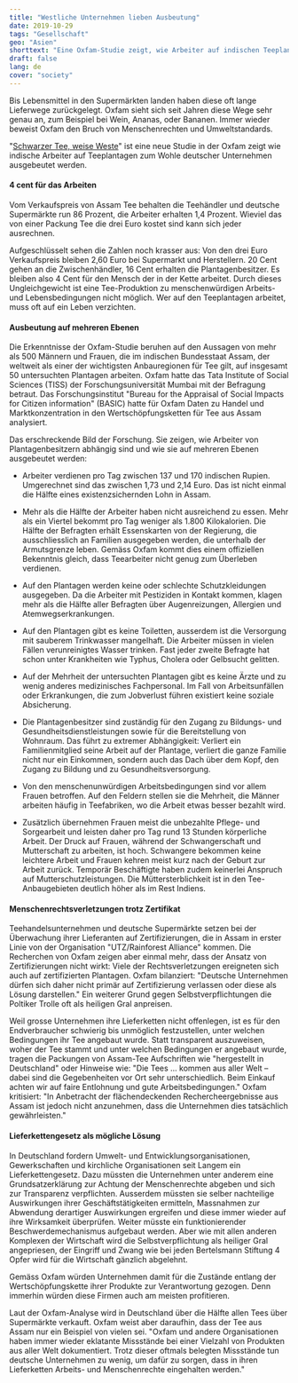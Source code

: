 ```yaml
---
title: "Westliche Unternehmen lieben Ausbeutung"
date: 2019-10-29
tags: "Gesellschaft"
geo: "Asien"
shorttext: "Eine Oxfam-Studie zeigt, wie Arbeiter auf indischen Teeplantagen ausgebeutet werden. Davon profitieren westliche Unternehmen."
draft: false
lang: de
cover: "society"
---
```


Bis Lebensmittel in den Supermärkten landen haben diese oft lange Lieferwege zurückgelegt. Oxfam sieht sich seit Jahren diese Wege sehr genau an, zum Beispiel bei Wein, Ananas, oder Bananen. Immer wieder beweist Oxfam den Bruch von Menschenrechten und Umweltstandards.

"[Schwarzer Tee, weise Weste](/static/downloads/schwarzer-tee-weisse-weste-assam.pdf "Schwarzer Tee, weisse Weste.")" ist eine neue Studie in der Oxfam zeigt wie indische Arbeiter auf Teeplantagen zum Wohle deutscher Unternehmen ausgebeutet werden.

#### 4 cent für das Arbeiten

Vom Verkaufspreis von Assam Tee behalten die Teehändler und deutsche Supermärkte run 86 Prozent, die Arbeiter erhalten 1,4 Prozent. Wieviel das von einer Packung Tee die drei Euro kostet sind kann sich jeder ausrechnen. 

Aufgeschlüsselt sehen die Zahlen noch krasser aus: Von den drei Euro Verkaufspreis bleiben 2,60 Euro bei Supermarkt und Herstellern. 20 Cent gehen an die Zwischenhändler, 16 Cent erhalten die Plantagenbesitzer. Es bleiben also 4 Cent für den Mensch der in der Kette arbeitet. Durch dieses Ungleichgewicht ist eine Tee-Produktion zu menschenwürdigen Arbeits- und Lebensbedingungen nicht möglich. Wer auf den Teeplantagen arbeitet, muss oft auf ein Leben verzichten.

#### Ausbeutung auf mehreren Ebenen

Die Erkenntnisse der Oxfam-Studie beruhen auf den Aussagen von mehr als 500 Männern und Frauen, die im indischen Bundesstaat Assam, der weltweit als einer der wichtigsten Anbauregionen für Tee gilt, auf insgesamt 50 untersuchten Plantagen arbeiten. Oxfam hatte das Tata Institute of Social Sciences (TISS) der Forschungsuniversität Mumbai mit der Befragung betraut. Das Forschungsinstitut "Bureau for the Appraisal of Social Impacts for Citizen information" (BASIC) hatte für Oxfam Daten zu Handel und Marktkonzentration in den Wertschöpfungsketten für Tee aus Assam analysiert.

Das erschreckende Bild der Forschung. Sie zeigen, wie Arbeiter von Plantagenbesitzern abhängig sind und wie sie auf mehreren Ebenen ausgebeutet werden:

  - Arbeiter verdienen pro Tag zwischen 137 und 170 indischen Rupien. Umgerechnet sind das zwischen 1,73 und 2,14 Euro. Das ist nicht einmal die Hälfte eines existenzsichernden Lohn in Assam.
 
  - Mehr als die Hälfte der Arbeiter haben nicht ausreichend zu essen. Mehr als ein Viertel bekommt pro Tag weniger als 1.800 Kilokalorien. Die Hälfte der Befragten erhält Essenskarten von der Regierung, die ausschliesslich an Familien ausgegeben werden, die unterhalb der Armutsgrenze leben. Gemäss Oxfam kommt dies einem offiziellen Bekenntnis gleich, dass Teearbeiter nicht genug zum Überleben verdienen.
 
  - Auf den Plantagen werden keine oder schlechte Schutzkleidungen ausgegeben. Da die Arbeiter mit Pestiziden in Kontakt kommen, klagen mehr als die Hälfte aller Befragten über Augenreizungen, Allergien und Atemwegserkrankungen.
 
  - Auf den Plantagen gibt es keine Toiletten, ausserdem ist die Versorgung mit sauberem Trinkwasser mangelhaft. Die Arbeiter müssen in vielen Fällen verunreinigtes Wasser trinken. Fast jeder zweite Befragte hat schon unter Krankheiten wie Typhus, Cholera oder Gelbsucht gelitten.
 
  - Auf der Mehrheit der untersuchten Plantagen gibt es keine Ärzte und zu wenig anderes medizinisches Fachpersonal. Im Fall von Arbeitsunfällen oder Erkrankungen, die zum Jobverlust führen existiert keine soziale Absicherung.
 
  - Die Plantagenbesitzer sind zuständig für den Zugang zu Bildungs- und Gesundheitsdienstleistungen sowie für die Bereitstellung von Wohnraum. Das führt zu extremer Abhängigkeit: Verliert ein Familienmitglied seine Arbeit auf der Plantage, verliert die ganze Familie nicht nur ein Einkommen, sondern auch das Dach über dem Kopf, den Zugang zu Bildung und zu Gesundheitsversorgung.
 
  - Von den menschenunwürdigen Arbeitsbedingungen sind vor allem Frauen betroffen. Auf den Feldern stellen sie die Mehrheit, die Männer arbeiten häufig in Teefabriken, wo die Arbeit etwas besser bezahlt wird.
 
  - Zusätzlich übernehmen Frauen meist die unbezahlte Pflege- und Sorgearbeit und leisten daher pro Tag rund 13 Stunden körperliche Arbeit. Der Druck auf Frauen, während der Schwangerschaft und Mutterschaft zu arbeiten, ist hoch. Schwangere bekommen keine leichtere Arbeit und Frauen kehren meist kurz nach der Geburt zur Arbeit zurück. Temporär Beschäftigte haben zudem keinerlei Anspruch auf Mutterschutzleistungen. Die Müttersterblichkeit ist in den Tee-Anbaugebieten deutlich höher als im Rest Indiens.

#### Menschenrechtsverletzungen trotz Zertifikat

Teehandelsunternehmen und deutsche Supermärkte setzen bei der Überwachung ihrer Lieferanten auf Zertifizierungen, die in Assam in erster Linie von der Organisation "UTZ/Rainforest Alliance" kommen. Die Recherchen von Oxfam zeigen aber einmal mehr, dass der Ansatz von Zertifizierungen nicht wirkt: Viele der Rechtsverletzungen ereigneten sich auch auf zertifizierten Plantagen. Oxfam bilanziert: "Deutsche Unternehmen dürfen sich daher nicht primär auf Zertifizierung verlassen oder diese als Lösung darstellen." Ein weiterer Grund gegen Selbstverpflichtungen die Poltiker Trolle oft als heiligen Gral anpreisen.

Weil grosse Unternehmen ihre Lieferketten nicht offenlegen, ist es für den Endverbraucher schwierig bis unmöglich festzustellen, unter welchen Bedingungen ihr Tee angebaut wurde. Statt transparent auszuweisen, woher der Tee stammt und unter welchen Bedingungen er angebaut wurde, tragen die Packungen von Assam-Tee Aufschriften wie "hergestellt in Deutschland" oder Hinweise wie: "Die Tees ... kommen aus aller Welt – dabei sind die Gegebenheiten vor Ort sehr unterschiedlich. Beim Einkauf achten wir auf faire Entlohnung und gute Arbeitsbedingungen." Oxfam kritisiert: "In Anbetracht der flächendeckenden Rechercheergebnisse aus Assam ist jedoch nicht anzunehmen, dass die Unternehmen dies tatsächlich gewährleisten." 

#### Lieferkettengesetz als mögliche Lösung

In Deutschland fordern Umwelt- und Entwicklungsorganisationen, Gewerkschaften und kirchliche Organisationen seit Langem ein Lieferkettengesetz. Dazu müssten die Unternehmen unter anderem eine Grundsatzerklärung zur Achtung der Menschenrechte abgeben und sich zur Transparenz verpflichten. Ausserdem müssten sie selber nachteilige Auswirkungen ihrer Geschäftstätigkeiten ermitteln, Massnahmen zur Abwendung derartiger Auswirkungen ergreifen und diese immer wieder auf ihre Wirksamkeit überprüfen. Weiter müsste ein funktionierender Beschwerdemechanismus aufgebaut werden. Aber wie mit allen anderen Komplexen der Wirtschaft wird die Selbstverpflichtung als heiliger Gral angepriesen, der Eingriff und Zwang wie bei jeden Bertelsmann Stiftung 4 Opfer wird für die Wirtschaft gänzlich abgelehnt. 

Gemäss Oxfam würden Unternehmen damit für die Zustände entlang der Wertschöpfungskette ihrer Produkte zur Verantwortung gezogen. Denn immerhin würden diese Firmen auch am meisten profitieren.

Laut der Oxfam-Analyse wird in Deutschland über die Hälfte allen Tees über Supermärkte verkauft. Oxfam weist aber daraufhin, dass der Tee aus Assam nur ein Beispiel von vielen sei. "Oxfam und andere Organisationen haben immer wieder eklatante Missstände bei einer Vielzahl von Produkten aus aller Welt dokumentiert. Trotz dieser oftmals belegten Missstände tun deutsche Unternehmen zu wenig, um dafür zu sorgen, dass in ihren Lieferketten Arbeits- und Menschenrechte eingehalten werden."
